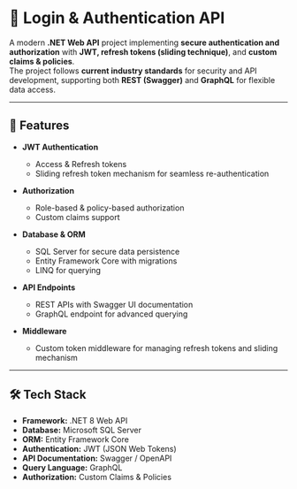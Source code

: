 ﻿# 🔐 Login & Authentication API

A modern **.NET Web API** project implementing **secure authentication and authorization** with **JWT, refresh tokens (sliding technique)**, and **custom claims & policies**.  
The project follows **current industry standards** for security and API development, supporting both **REST (Swagger)** and **GraphQL** for flexible data access.  

---

## 🚀 Features

- **JWT Authentication**
  - Access & Refresh tokens  
  - Sliding refresh token mechanism for seamless re-authentication  

- **Authorization**
  - Role-based & policy-based authorization  
  - Custom claims support  

- **Database & ORM**
  - SQL Server for secure data persistence  
  - Entity Framework Core with migrations  
  - LINQ for querying  

- **API Endpoints**
  - REST APIs with Swagger UI documentation  
  - GraphQL endpoint for advanced querying  

- **Middleware**
  - Custom token middleware for managing refresh tokens and sliding mechanism  

---

## 🛠️ Tech Stack

- **Framework:** .NET 8 Web API  
- **Database:** Microsoft SQL Server  
- **ORM:** Entity Framework Core  
- **Authentication:** JWT (JSON Web Tokens)  
- **API Documentation:** Swagger / OpenAPI  
- **Query Language:** GraphQL  
- **Authorization:** Custom Claims & Policies  

